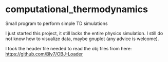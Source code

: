 # computational_thermodynamics
Small program to perform simple TD simulations

I just started this project, it still lacks the entire physics simulation.
I still do not know how to visualize data, maybe gnuplot (any advice is welcome).

I took the header file needed to read the obj files from here: https://github.com/Bly7/OBJ-Loader
